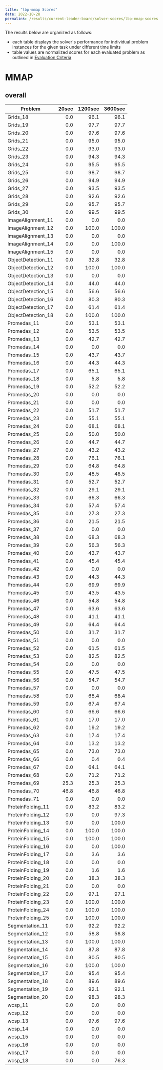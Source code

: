```yaml
---
title: "lbp-mmap Scores"
date: 2022-10-28
permalink: /results/current-leader-board/solver-scores/lbp-mmap-scores
---
```




The results below are organized as follows:
- each table displays the solver's performance for individual problem instances for the given task under different time limits
- table values are normalized scores for each evaluated problem as outlined in [Evaluation Criteria](https://uaicompetition.github.io/uci-2022/results/evaluation-criteria/)


# MMAP

## overall

|      Problem       | 20sec | 1200sec | 3600sec |
| ------------------ | ----: | ------: | ------: |
| Grids_18           |   0.0 |    96.1 |    96.1 |
| Grids_19           |   0.0 |    97.7 |    97.7 |
| Grids_20           |   0.0 |    97.6 |    97.6 |
| Grids_21           |   0.0 |    95.0 |    95.0 |
| Grids_22           |   0.0 |    93.0 |    93.0 |
| Grids_23           |   0.0 |    94.3 |    94.3 |
| Grids_24           |   0.0 |    95.5 |    95.5 |
| Grids_25           |   0.0 |    98.7 |    98.7 |
| Grids_26           |   0.0 |    94.9 |    94.9 |
| Grids_27           |   0.0 |    93.5 |    93.5 |
| Grids_28           |   0.0 |    92.6 |    92.6 |
| Grids_29           |   0.0 |    95.7 |    95.7 |
| Grids_30           |   0.0 |    99.5 |    99.5 |
| ImageAlignment_11  |   0.0 |     0.0 |     0.0 |
| ImageAlignment_12  |   0.0 |   100.0 |   100.0 |
| ImageAlignment_13  |   0.0 |     0.0 |     0.0 |
| ImageAlignment_14  |   0.0 |     0.0 |   100.0 |
| ImageAlignment_15  |   0.0 |     0.0 |     0.0 |
| ObjectDetection_11 |   0.0 |    32.8 |    32.8 |
| ObjectDetection_12 |   0.0 |   100.0 |   100.0 |
| ObjectDetection_13 |   0.0 |     0.0 |     0.0 |
| ObjectDetection_14 |   0.0 |    44.0 |    44.0 |
| ObjectDetection_15 |   0.0 |    56.6 |    56.6 |
| ObjectDetection_16 |   0.0 |    80.3 |    80.3 |
| ObjectDetection_17 |   0.0 |    61.4 |    61.4 |
| ObjectDetection_18 |   0.0 |   100.0 |   100.0 |
| Promedas_11        |   0.0 |    53.1 |    53.1 |
| Promedas_12        |   0.0 |    53.5 |    53.5 |
| Promedas_13        |   0.0 |    42.7 |    42.7 |
| Promedas_14        |   0.0 |     0.0 |     0.0 |
| Promedas_15        |   0.0 |    43.7 |    43.7 |
| Promedas_16        |   0.0 |    44.3 |    44.3 |
| Promedas_17        |   0.0 |    65.1 |    65.1 |
| Promedas_18        |   0.0 |     5.8 |     5.8 |
| Promedas_19        |   0.0 |    52.2 |    52.2 |
| Promedas_20        |   0.0 |     0.0 |     0.0 |
| Promedas_21        |   0.0 |     0.0 |     0.0 |
| Promedas_22        |   0.0 |    51.7 |    51.7 |
| Promedas_23        |   0.0 |    55.1 |    55.1 |
| Promedas_24        |   0.0 |    68.1 |    68.1 |
| Promedas_25        |   0.0 |    50.0 |    50.0 |
| Promedas_26        |   0.0 |    44.7 |    44.7 |
| Promedas_27        |   0.0 |    43.2 |    43.2 |
| Promedas_28        |   0.0 |    76.1 |    76.1 |
| Promedas_29        |   0.0 |    64.8 |    64.8 |
| Promedas_30        |   0.0 |    48.5 |    48.5 |
| Promedas_31        |   0.0 |    52.7 |    52.7 |
| Promedas_32        |   0.0 |    29.1 |    29.1 |
| Promedas_33        |   0.0 |    66.3 |    66.3 |
| Promedas_34        |   0.0 |    57.4 |    57.4 |
| Promedas_35        |   0.0 |    27.3 |    27.3 |
| Promedas_36        |   0.0 |    21.5 |    21.5 |
| Promedas_37        |   0.0 |     0.0 |     0.0 |
| Promedas_38        |   0.0 |    68.3 |    68.3 |
| Promedas_39        |   0.0 |    56.3 |    56.3 |
| Promedas_40        |   0.0 |    43.7 |    43.7 |
| Promedas_41        |   0.0 |    45.4 |    45.4 |
| Promedas_42        |   0.0 |     0.0 |     0.0 |
| Promedas_43        |   0.0 |    44.3 |    44.3 |
| Promedas_44        |   0.0 |    69.9 |    69.9 |
| Promedas_45        |   0.0 |    43.5 |    43.5 |
| Promedas_46        |   0.0 |    54.8 |    54.8 |
| Promedas_47        |   0.0 |    63.6 |    63.6 |
| Promedas_48        |   0.0 |    41.1 |    41.1 |
| Promedas_49        |   0.0 |    64.4 |    64.4 |
| Promedas_50        |   0.0 |    31.7 |    31.7 |
| Promedas_51        |   0.0 |     0.0 |     0.0 |
| Promedas_52        |   0.0 |    61.5 |    61.5 |
| Promedas_53        |   0.0 |    82.5 |    82.5 |
| Promedas_54        |   0.0 |     0.0 |     0.0 |
| Promedas_55        |   0.0 |    47.5 |    47.5 |
| Promedas_56        |   0.0 |    54.7 |    54.7 |
| Promedas_57        |   0.0 |     0.0 |     0.0 |
| Promedas_58        |   0.0 |    68.4 |    68.4 |
| Promedas_59        |   0.0 |    67.4 |    67.4 |
| Promedas_60        |   0.0 |    66.6 |    66.6 |
| Promedas_61        |   0.0 |    17.0 |    17.0 |
| Promedas_62        |   0.0 |    19.2 |    19.2 |
| Promedas_63        |   0.0 |    17.4 |    17.4 |
| Promedas_64        |   0.0 |    13.2 |    13.2 |
| Promedas_65        |   0.0 |    73.0 |    73.0 |
| Promedas_66        |   0.0 |     0.4 |     0.4 |
| Promedas_67        |   0.0 |    64.1 |    64.1 |
| Promedas_68        |   0.0 |    71.2 |    71.2 |
| Promedas_69        |  25.3 |    25.3 |    25.3 |
| Promedas_70        |  46.8 |    46.8 |    46.8 |
| Promedas_71        |   0.0 |     0.0 |     0.0 |
| ProteinFolding_11  |   0.0 |    83.2 |    83.2 |
| ProteinFolding_12  |   0.0 |     0.0 |    97.3 |
| ProteinFolding_13  |   0.0 |     0.0 |   100.0 |
| ProteinFolding_14  |   0.0 |   100.0 |   100.0 |
| ProteinFolding_15  |   0.0 |   100.0 |   100.0 |
| ProteinFolding_16  |   0.0 |     0.0 |   100.0 |
| ProteinFolding_17  |   0.0 |     3.6 |     3.6 |
| ProteinFolding_18  |   0.0 |     0.0 |     0.0 |
| ProteinFolding_19  |   0.0 |     1.6 |     1.6 |
| ProteinFolding_20  |   0.0 |    38.3 |    38.3 |
| ProteinFolding_21  |   0.0 |     0.0 |     0.0 |
| ProteinFolding_22  |   0.0 |    97.1 |    97.1 |
| ProteinFolding_23  |   0.0 |   100.0 |   100.0 |
| ProteinFolding_24  |   0.0 |   100.0 |   100.0 |
| ProteinFolding_25  |   0.0 |   100.0 |   100.0 |
| Segmentation_11    |   0.0 |    92.2 |    92.2 |
| Segmentation_12    |   0.0 |    58.8 |    58.8 |
| Segmentation_13    |   0.0 |   100.0 |   100.0 |
| Segmentation_14    |   0.0 |    87.8 |    87.8 |
| Segmentation_15    |   0.0 |    80.5 |    80.5 |
| Segmentation_16    |   0.0 |   100.0 |   100.0 |
| Segmentation_17    |   0.0 |    95.4 |    95.4 |
| Segmentation_18    |   0.0 |    89.6 |    89.6 |
| Segmentation_19    |   0.0 |    92.1 |    92.1 |
| Segmentation_20    |   0.0 |    98.3 |    98.3 |
| wcsp_11            |   0.0 |     0.0 |     0.0 |
| wcsp_12            |   0.0 |     0.0 |     0.0 |
| wcsp_13            |   0.0 |    97.6 |    97.6 |
| wcsp_14            |   0.0 |     0.0 |     0.0 |
| wcsp_15            |   0.0 |     0.0 |     0.0 |
| wcsp_16            |   0.0 |     0.0 |     0.0 |
| wcsp_17            |   0.0 |     0.0 |     0.0 |
| wcsp_18            |   0.0 |     0.0 |    76.3 |

